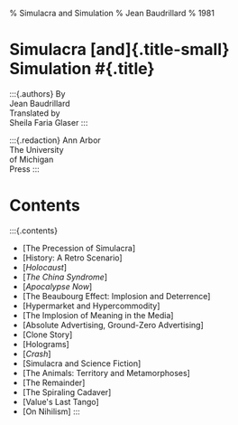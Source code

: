 % Simulacra and Simulation
% Jean Baudrillard
% 1981

# Simulacra [and]{.title-small} Simulation #{.title}

:::{.authors}
By  
Jean Baudrillard  
Translated by  
Sheila Faria Glaser
:::

:::{.redaction}
Ann Arbor  
The University  
of Michigan  
Press
:::

# Contents #

:::{.contents}
* [The Precession of Simulacra]
* [History: A Retro Scenario]
* [*Holocaust*]
* [*The China Syndrome*]
* [*Apocalypse Now*]
* [The Beaubourg Effect: Implosion and Deterrence]
* [Hypermarket and Hypercommodity]
* [The Implosion of Meaning in the Media]
* [Absolute Advertising, Ground-Zero Advertising]
* [Clone Story]
* [Holograms]
* [*Crash*]
* [Simulacra and Science Fiction]
* [The Animals: Territory and Metamorphoses]
* [The Remainder]
* [The Spiraling Cadaver]
* [Value's Last Tango]
* [On Nihilism]
:::
